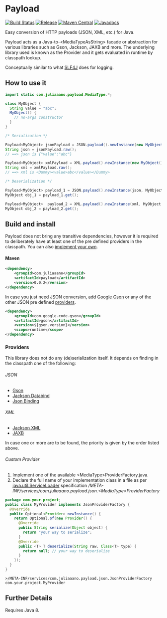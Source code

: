 # Payload
[![Build Status](https://travis-ci.org/juliaaano/payload.svg)](https://travis-ci.org/juliaaano/payload)
[![Release](https://img.shields.io/github/release/juliaaano/payload.svg)](https://github.com/juliaaano/payload/releases/latest)
[![Maven Central](https://img.shields.io/maven-central/v/com.juliaaano/payload.svg)](https://maven-badges.herokuapp.com/maven-central/com.juliaaano/payload)
[![Javadocs](http://www.javadoc.io/badge/com.juliaaano/payload.svg?color=blue)](http://www.javadoc.io/doc/com.juliaaano/payload)

Easy conversion of HTTP payloads (JSON, XML, etc.) for Java.

Payload acts as a Java-to-\<MediaTypeAsString> facade or abstraction for various libraries such as Gson, Jackson, JAXB
and more. The underlying library used is known as the Provider and it gets evaluated in runtime by classpath lookup.

Conceptually similar to what [SLF4J](https://www.slf4j.org/) does for logging.

## How to use it

```java
import static com.juliaaano.payload.MediaType.*;

class MyObject {
  String value = "abc";
  MyObject() {
    // no-args constructor
  }
}

/* Serialization */

Payload<MyObject> jsonPayload = JSON.payload().newInstance(new MyObject());
String json = jsonPayload.raw();
// ==> json is {"value":"abc"}

Payload<MyObject> xmlPayload = XML.payload().newInstance(new MyObject());
String xml = xmlPayload.raw();
// ==> xml is <Dummy><value>abc</value></Dummy>

/* Deserialization */

Payload<MyObject> payload_1 = JSON.payload().newInstance(json, MyObject.class);
MyObject obj_1 = payload_1.get();

Payload<MyObject>  payload_2 = XML.payload().newInstance(xml, MyObject.class);
MyObject obj_2 = payload_2.get();
```

## Build and install

Payload does not bring any transitive dependencies, however it is required to deliberately have at least one of the
pre defined providers in the classpath. You can also [implement your own](#custom-provider). 

#### Maven

```xml
<dependency>
    <groupId>com.juliaaano</groupId>
    <artifactId>payload</artifactId>
    <version>0.0.2</version>
</dependency>
```

In case you just need JSON conversion, add [Google Gson](https://github.com/google/gson) or any of the
other JSON pre defined [providers](#providers).

```xml
<dependency>
    <groupId>com.google.code.gson</groupId>
    <artifactId>gson</artifactId>
    <version>${gson.version}</version>
    <scope>runtime</scope>
</dependency>
```

### Providers

This library does not do any (de)serialization itself. It depends on finding in the classpath one of the
following:

###### JSON

* [Gson](https://github.com/google/gson)
* [Jackson Databind](https://github.com/FasterXML/jackson-databind)
* [Json Binding](http://json-b.net/)

###### XML

* [Jackson XML](https://github.com/FasterXML/jackson-dataformat-xml)
* [JAXB](https://en.wikipedia.org/wiki/Java_Architecture_for_XML_Binding)

In case one or more are to be found, the priority is given by the order listed above.

###### Custom Provider

1. Implement one of the available \<MediaType>ProviderFactory.java.
2. Declare the full name of your implementation class in a file as per
[java.util.ServiceLoader](https://docs.oracle.com/javase/tutorial/ext/basics/spi.html) specification
*/META-INF/services/com.juliaaano.payload.json.\<MediaType>ProviderFactory*

```java
package com.your.project;
public class MyProvider implements JsonProviderFactory {
  @Override
  public Optional<Provider> newInstance() {
    return Optional.of(new Provider() {
      @Override
      public String serialize(Object object) {
        return "your way to serialize";
      }
      @Override
      public <T> T deserialize(String raw, Class<T> type) {
        return null; // your way to deserialize
      }
    });
  }
}
```

```
>/META-INF/services/com.juliaaano.payload.json.JsonProviderFactory
com.your.project.MyProvider
```   

## Further Details

Requires Java 8.
